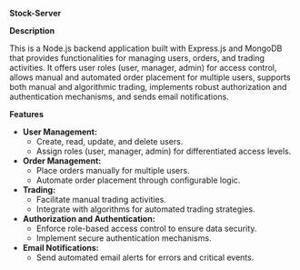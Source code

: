 **Stock-Server**

**Description**

This is a Node.js backend application built with Express.js and MongoDB that provides functionalities for managing users, orders, and trading activities. It offers user roles (user, manager, admin) for access control, allows manual and automated order placement for multiple users, supports both manual and algorithmic trading, implements robust authorization and authentication mechanisms, and sends email notifications.

**Features**

- **User Management:**
  - Create, read, update, and delete users.
  - Assign roles (user, manager, admin) for differentiated access levels.
- **Order Management:**
  - Place orders manually for multiple users.
  - Automate order placement through configurable logic.
- **Trading:**
  - Facilitate manual trading activities.
  - Integrate with algorithms for automated trading strategies.
- **Authorization and Authentication:**
  - Enforce role-based access control to ensure data security.
  - Implement secure authentication mechanisms.
- **Email Notifications:**
  - Send automated email alerts for errors and critical events.
